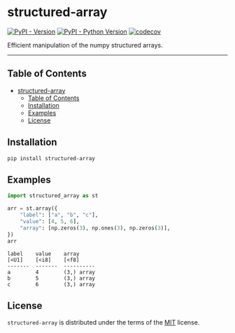 # structured-array

[![PyPI - Version](https://img.shields.io/pypi/v/structured-array.svg)](https://pypi.org/project/structured-array)
[![PyPI - Python Version](https://img.shields.io/pypi/pyversions/structured-array.svg)](https://pypi.org/project/structured-array)
[![codecov](https://codecov.io/gh/hanjinliu/structured-array/graph/badge.svg?token=vaPM3dusOW)](https://codecov.io/gh/hanjinliu/structured-array)

Efficient manipulation of the numpy structured arrays.

-----

## Table of Contents

- [structured-array](#structured-array)
  - [Table of Contents](#table-of-contents)
  - [Installation](#installation)
  - [Examples](#examples)
  - [License](#license)

## Installation

```console
pip install structured-array
```

## Examples

```python
import structured_array as st

arr = st.array({
    "label": ["a", "b", "c"],
    "value": [4, 5, 6],
    "array": [np.zeros(3), np.ones(3), np.zeros(3)],
})
arr
```

```
label    value    array
[<U1]    [<i8]    [<f8]
-------  -------  ----------
a        4        (3,) array
b        5        (3,) array
c        6        (3,) array
```

## License

`structured-array` is distributed under the terms of the [MIT](https://spdx.org/licenses/MIT.html) license.
